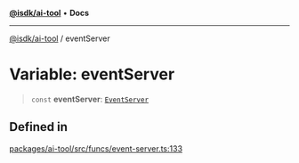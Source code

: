 [**@isdk/ai-tool**](../README.md) • **Docs**

***

[@isdk/ai-tool](../globals.md) / eventServer

# Variable: eventServer

> `const` **eventServer**: [`EventServer`](../classes/EventServer.md)

## Defined in

[packages/ai-tool/src/funcs/event-server.ts:133](https://github.com/isdk/ai-tool.js/blob/b0813174e9b350ae47231f8e5f885150313123b0/src/funcs/event-server.ts#L133)
